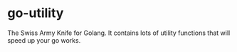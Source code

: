 # go-utility
The Swiss Army Knife for Golang. It contains lots of utility functions that will speed up your go works.
